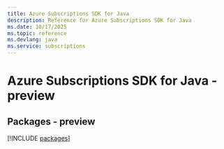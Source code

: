 ```yaml
---
title: Azure Subscriptions SDK for Java
description: Reference for Azure Subscriptions SDK for Java
ms.date: 10/17/2025
ms.topic: reference
ms.devlang: java
ms.service: subscriptions
---
```

# Azure Subscriptions SDK for Java - preview
## Packages - preview
[!INCLUDE [packages](subscriptions-index.md)]